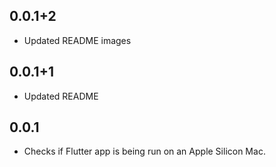 ## 0.0.1+2

* Updated README images

## 0.0.1+1

* Updated README

## 0.0.1

* Checks if Flutter app is being run on an Apple Silicon Mac.
